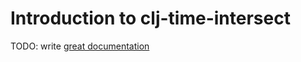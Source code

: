 # Introduction to clj-time-intersect

TODO: write [great documentation](http://jacobian.org/writing/what-to-write/)
